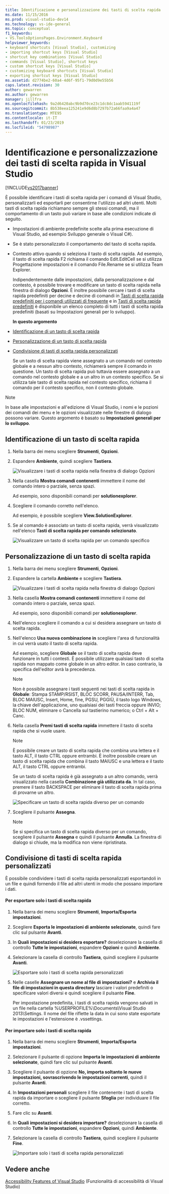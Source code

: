 ```yaml
---
title: Identificazione e personalizzazione dei tasti di scelta rapida
ms.date: 11/15/2016
ms.prod: visual-studio-dev14
ms.technology: vs-ide-general
ms.topic: conceptual
f1_keywords:
- VS.ToolsOptionsPages.Environment.Keyboard
helpviewer_keywords:
- keyboard shortcuts [Visual Studio], customizing
- importing shortcut keys [Visual Studio]
- shortcut key combinations [Visual Studio]
- commands [Visual Studio], shortcut keys
- custom shortcut keys [Visual Studio]
- customizing keyboard shortcuts [Visual Studio]
- exporting shortcut keys [Visual Studio]
ms.assetid: d2774be2-60a4-4d6f-95f1-79d0d9e55b56
caps.latest.revision: 30
author: gewarren
ms.author: gewarren
manager: jillfra
ms.openlocfilehash: 9a2d6420abc9b9d70ce23c1dc8dc1aab5941119f
ms.sourcegitcommit: 8b538eea125241e9d6d8b7297b72a66faa9a4a47
ms.translationtype: MTE95
ms.contentlocale: it-IT
ms.lasthandoff: 01/23/2019
ms.locfileid: "54798987"
---
```

# <a name="identifying-and-customizing-keyboard-shortcuts-in-visual-studio"></a>Identificazione e personalizzazione dei tasti di scelta rapida in Visual Studio
[!INCLUDE[vs2017banner](../includes/vs2017banner.md)]

È possibile identificare i tasti di scelta rapida per i comandi di Visual Studio, personalizzarli ed esportarli per consentirne l'utilizzo ad altri utenti. Molti tasti di scelta rapida richiamano sempre gli stessi comandi, ma il comportamento di un tasto può variare in base alle condizioni indicate di seguito.

- Impostazioni di ambiente predefinite scelte alla prima esecuzione di Visual Studio, ad esempio Sviluppo generale o Visual C#).

- Se è stato personalizzato il comportamento del tasto di scelta rapida.

- Contesto attivo quando si seleziona il tasto di scelta rapida. Ad esempio, il tasto di scelta rapida F2 richiama il comando Edit.EditCell se si utilizza Progettazione impostazioni e il comando File.Rename se si utilizza Team Explorer.

  Indipendentemente dalle impostazioni, dalla personalizzazione e dal contesto, è possibile trovare e modificare un tasto di scelta rapida nella finestra di dialogo **Opzioni**. È inoltre possibile cercare i tasti di scelta rapida predefiniti per decine e decine di comandi in [Tasti di scelta rapida predefiniti per i comandi utilizzati di frequente](../ide/default-keyboard-shortcuts-for-frequently-used-commands-in-visual-studio.md) e in [Tasti di scelta rapida predefiniti](../ide/default-keyboard-shortcuts-in-visual-studio.md) è disponibile un elenco completo di tutti i tasti di scelta rapida predefiniti (basati su Impostazioni generali per lo sviluppo).

  **In questo argomento**

- [Identificazione di un tasto di scelta rapida](../ide/identifying-and-customizing-keyboard-shortcuts-in-visual-studio.md#bkmk_identify)

- [Personalizzazione di un tasto di scelta rapida](../ide/identifying-and-customizing-keyboard-shortcuts-in-visual-studio.md#bkmk_assign)

- [Condivisione di tasti di scelta rapida personalizzati](../ide/identifying-and-customizing-keyboard-shortcuts-in-visual-studio.md#bkmk_transfer)

  Se un tasto di scelta rapida viene assegnato a un comando nel contesto globale e a nessun altro contesto, richiamerà sempre il comando in questione. Un tasto di scelta rapida può tuttavia essere assegnato a un comando nel contesto globale e a un altro in un contesto specifico. Se si utilizza tale tasto di scelta rapida nel contesto specifico, richiama il comando per il contesto specifico, non il contesto globale.

> [!NOTE]
>  In base alle impostazioni e all'edizione di Visual Studio, i nomi e le pozioni dei comandi dei menu e le opzioni visualizzate nelle finestre di dialogo possono variare. Questo argomento è basato su **Impostazioni generali per lo sviluppo**.

##  <a name="bkmk_identify"></a> Identificazione di un tasto di scelta rapida

1.  Nella barra dei menu scegliere **Strumenti**, **Opzioni**.

2.  Espandere **Ambiente**, quindi scegliere **Tastiera**.

     ![Visualizzare i tasti di scelta rapida nella finestra di dialogo Opzioni](../ide/media/optionskeyboard.png "OptionsKeyboard")

3.  Nella casella **Mostra comandi contenenti** immettere il nome del comando intero o parziale, senza spazi.

     Ad esempio, sono disponibili comandi per **solutionexplorer**.

4.  Scegliere il comando corretto nell'elenco.

     Ad esempio, è possibile scegliere **View.SolutionExplorer**.

5.  Se al comando è associato un tasto di scelta rapida, verrà visualizzato nell'elenco **Tasti di scelta rapida per comando selezionato**.

     ![Visualizzare un tasto di scelta rapida per un comando specifico](../ide/media/viewshortcut.png "ViewShortcut")

##  <a name="bkmk_assign"></a> Personalizzazione di un tasto di scelta rapida

1.  Nella barra dei menu scegliere **Strumenti**, **Opzioni**.

2.  Espandere la cartella **Ambiente** e scegliere **Tastiera**.

     ![Visualizzare i tasti di scelta rapida nella finestra di dialogo Opzioni](../ide/media/optionskeyboard.png "OptionsKeyboard")

3.  Nella casella **Mostra comandi contenenti** immettere il nome del comando intero o parziale, senza spazi.

     Ad esempio, sono disponibili comandi per **solutionexplorer**.

4.  Nell'elenco scegliere il comando a cui si desidera assegnare un tasto di scelta rapida.

5.  Nell'elenco **Usa nuova combinazione in** scegliere l'area di funzionalità in cui verrà usato il tasto di scelta rapida.

     Ad esempio, scegliere **Globale** se il tasto di scelta rapida deve funzionare in tutti i contesti. È possibile utilizzare qualsiasi tasto di scelta rapida non mappato come globale in un altro editor. In caso contrario, la specifica dell'editor avrà la precedenza.

    > [!NOTE]
    >  Non è possibile assegnare i tasti seguenti nei tasti di scelta rapida in **Globale**: Stampa STAMP/RSIST, BLOC SCORR, PAUSA/INTERR, Tab, BLOC MAIUSC, Insert, Home, fine, PGSU, PGGIÙ, il tasto logo Windows, la chiave dell'applicazione, uno qualsiasi dei tasti freccia oppure INVIO; BLOC NUM, eliminare o Cancella sul tastierino numerico; o Ctrl + Alt + Canc.

6.  Nella casella **Premi tasti di scelta rapida** immettere il tasto di scelta rapida che si vuole usare.

    > [!NOTE]
    >  È possibile creare un tasto di scelta rapida che combina una lettera e il tasto ALT, il tasto CTRL oppure entrambi. È inoltre possibile creare un tasto di scelta rapida che combina il tasto MAIUSC e una lettera e il tasto ALT, il tasto CTRL oppure entrambi.

     Se un tasto di scelta rapida è già assegnato a un altro comando, verrà visualizzato nella casella **Combinazione già utilizzata da**. In tal caso, premere il tasto BACKSPACE per eliminare il tasto di scelta rapida prima di provarne un altro.

     ![Specificare un tasto di scelta rapida diverso per un comando](../ide/media/reassignshortcut.png "ReassignShortcut")

7.  Scegliere il pulsante **Assegna**.

    > [!NOTE]
    >  Se si specifica un tasto di scelta rapida diverso per un comando, scegliere il pulsante **Assegna** e quindi il pulsante **Annulla**. La finestra di dialogo si chiude, ma la modifica non viene ripristinata.

##  <a name="bkmk_transfer"></a> Condivisione di tasti di scelta rapida personalizzati
 È possibile condividere i tasti di scelta rapida personalizzati esportandoli in un file e quindi fornendo il file ad altri utenti in modo che possano importare i dati.

#### <a name="to-export-only-keyboard-shortcuts"></a>Per esportare solo i tasti di scelta rapida

1.  Nella barra dei menu scegliere **Strumenti**, **Importa/Esporta impostazioni**.

2.  Scegliere **Esporta le impostazioni di ambiente selezionate**, quindi fare clic sul pulsante **Avanti**.

3.  In **Quali impostazioni si desidera esportare?** deselezionare la casella di controllo **Tutte le impostazioni**, espandere **Opzioni** e quindi **Ambiente**.

4.  Selezionare la casella di controllo **Tastiera**, quindi scegliere il pulsante **Avanti**.

     ![Esportare solo i tasti di scelta rapida personalizzati](../ide/media/exportshortcuts.png "ExportShortcuts")

5.  Nelle caselle **Assegnare un nome al file di impostazioni?** e **Archivia il file di impostazioni in questa directory** lasciare i valori predefiniti o specificare valori diversi e quindi scegliere il pulsante **Fine**.

     Per impostazione predefinita, i tasti di scelta rapida vengono salvati in un file nella cartella %USERPROFILE%\Documents\Visual Studio 2013\Settings. Il nome del file riflette la data in cui sono state esportate le impostazioni e l'estensione è .vssettings.

#### <a name="to-import-only-keyboard-shortcuts"></a>Per importare solo i tasti di scelta rapida

1.  Nella barra dei menu scegliere **Strumenti**, **Importa/Esporta impostazioni**.

2.  Selezionare il pulsante di opzione **Importa le impostazioni di ambiente selezionate**, quindi fare clic sul pulsante **Avanti**.

3.  Scegliere il pulsante di opzione **No, importa soltanto le nuove impostazioni, sovrascrivendo le impostazioni correnti**, quindi il pulsante **Avanti**.

4.  In **Impostazioni personali** scegliere il file contenente i tasti di scelta rapida da importare o scegliere il pulsante **Sfoglia** per individuare il file corretto.

5.  Fare clic su **Avanti**.

6.  In **Quali impostazioni si desidera importare?** deselezionare la casella di controllo **Tutte le impostazioni**, espandere **Opzioni**, quindi **Ambiente**.

7.  Selezionare la casella di controllo **Tastiera**, quindi scegliere il pulsante **Fine**.

     ![Importare solo i tasti di scelta rapida personalizzati](../ide/media/importshortcuts.png "ImportShortcuts")

## <a name="see-also"></a>Vedere anche
 [Accessibility Features of Visual Studio](../ide/reference/accessibility-features-of-visual-studio.md) (Funzionalità di accessibilità di Visual Studio)
